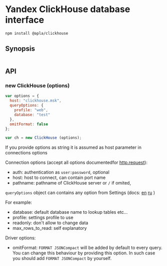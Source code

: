 Yandex ClickHouse database interface
===

```
npm install @apla/clickhouse
```

Synopsis
---

```javascript

```

API
---

### new ClickHouse (options)

```javascript
var options = {
  host: "clickhouse.msk",
  queryOptions: {
    profile: "web",
    database: "test"
  },
  omitFormat: false
};

var ch = new ClickHouse (options);
```

If you provide options as string it is assumed as host parameter in connections options

Connection options (accept all options documentedfor [http.request](https://nodejs.org/api/http.html#http_http_request_options_callback)):

 * auth:     authentication as `user:password`, optional
 * host:     host to connect, can contain port name
 * pathname: pathname of ClickHouse server or `/` if omited,

`queryOptions` object can contains any option from Settings (docs:
[en](https://clickhouse.yandex/reference_en.html#Settings)
[ru](https://clickhouse.yandex/reference_ru.html#Настройки)
)

For example:

 * database: default database name to lookup tables etc…
 * profile: settings profile to use
 * readonly: don't allow to change data
 * max_rows_to_read: self explanatory

Driver options:

 * omitFormat: `FORMAT JSONCompact` will be added by default to every query.
 You can change this behaviour by providing this option. In such case you should
 add `FORMAT JSONCompact` by yourself.

